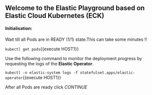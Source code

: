 ## Welcome to the Elastic Playground based on Elastic Cloud Kubernetes (ECK)
 
#### Initialisation:

Wait till all Pods are in READY (1/1) state.This can take some minutes !!

`kubectl get pods`{{execute HOST1}}

Use the following command to monitor the deployment progress by requesting the logs of the **Elastic Operator**.

`kubectl -n elastic-system logs -f statefulset.apps/elastic-operator`{{execute HOST1}}

After all Pods are ready click *CONTINUE*
